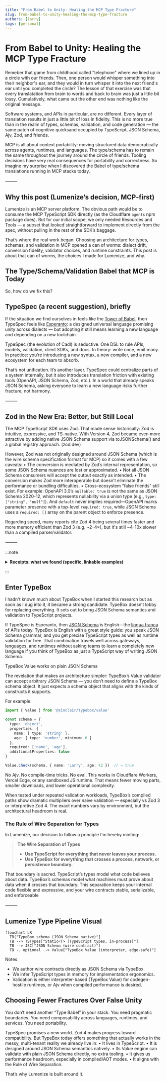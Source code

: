 ```yaml
---
title: "From Babel to Unity: Healing the MCP Type Fracture"
slug: from-babel-to-unity-healing-the-mcp-type-fracture
authors: [larry]
tags: [personal]
---
```


# From Babel to Unity: Healing the MCP Type Fracture

Remeber that game from childhood called "telephone" where we lined up in a circle with our friends. Then, one person would whisper something into their neighbor's ear, and they would in turn whisper it into the next friend's ear until you completed the circle? The lesson of that exercise was that every translatation from brain to words and back to brain was just a little bit lossy. Cumulatively, what came out the other end was nothing like the original message.

Software systems, and APIs in particular, are no different. Every layer of translation results in just a little bit of loss in fidelity. This is no more true than in the realm of types, schemas, validation, and code generation — the same patch of cognitive quicksand occupied by TypeScript, JSON Schema, Ajv, Zod, and friends.

MCP is all about context portability: moving structured data democratically across agents, runtimes, and languages. The type/schema has to remain the same throughout the journey around the circle of friends. Tooling decisions have very real consequences for portability and correctness. So imagine my surprise when I discovered the Babel of type/schema translations running in MCP stacks today.

<!-- truncate -->

⸻

## Why this post (Lumenize’s decision, MCP‑first)

Lumenize is an MCP server platform. The obvious path would be to consume the MCP TypeScript SDK directly (as the Cloudflare `agents` npm package does). But for our initial scope, we only needed Resources and Tools — a subset that looked straightforward to implement directly from the spec, without pulling in the rest of the SDK’s baggage.

That’s where the real work began. Choosing an architecture for types, schemas, and validation in MCP opened a can of worms: dialect drift, conversion fidelity, validator choices, and runtime constraints. This post is about that can of worms, the choices I made for Lumenize, and why.

## The Type/Schema/Validation Babel that MCP is Today


So, how do we fix this?

## TypeSpec (a recent suggestion), briefly

If the situation we find ourselves in feels like the [Tower of Babel](https://en.wikipedia.org/wiki/Tower_of_Babel), then TypeSpec feels like [Esperanto](https://en.wikipedia.org/wiki/Esperanto): a designed universal language promising unity across dialects — but adopting it still means learning a new language and depending on a new toolchain.

TypeSpec (the evolution of Cadl) is seductive. One DSL to rule APIs, models, validation, client SDKs, and docs. In theory: write once, emit many. In practice: you’re introducing a new syntax, a new compiler, and a new ecosystem for each team to absorb.

That’s not unification. It’s another layer. TypeSpec could centralize parts of a system internally, but it also introduces translation friction with existing tools (OpenAPI, JSON Schema, Zod, etc.). In a world that already speaks JSON Schema, asking everyone to learn a new language risks further fracture, not harmony.

⸻

## Zod in the New Era: Better, but Still Local

The MCP TypeScript SDK uses Zod. That made sense historically: Zod is intuitive, expressive, and TS-native. With Version 4, Zod became even more attractive by adding native JSON Schema support via toJSONSchema() and a global registry approach. (zod.dev)

However, Zod was not originally designed around JSON Schema (which is the wire schema specification format for MCP) so it comes with a few caveats:
	•	The conversion is mediated by Zod’s internal representation, so some JSON Schema nuances are lost or approximated.
	•	Not all JSON Schema consumers will accept the output exactly as intended.
	•	The conversion makes Zod more interoperable but doesn’t eliminate the performance or bundling difficulties.
	•	Cross-ecosystem “false friends” still exist. For example: OpenAPI 3.0’s `nullable: true` is not the same as JSON Schema 2020-12, which represents nullability via a union type (e.g., `type: ["string", "null"]`). And `default` never implies required—OpenAPI marks parameter presence with a top-level `required: true`, while JSON Schema uses a `required: []` array on the parent object to enforce presence.

Regarding speed, many reports cite Zod 4 being several times faster and more memory efficient than Zod 3 (e.g. ~2–4×), but it's still ~4-10x slower than a compiled parser/validator.

⸻

:::note

<details id="receipts">
<summary><strong>Receipts: what we found (specific, linkable examples)</strong></summary>

Concrete places where starting from TS/Zod and emitting JSON Schema, or mixing dialects/validators, caused friction. These support designing wire contracts as JSON Schema first (or with TypeBox, which is JSON Schema–native).

- Non‑standard enumNames vs JSON Schema
  - Historically used `enumNames` (non-standard) for enum display labels. Fixes replace with standard patterns (for example, `oneOf` with `const`+`title`).
  - Evidence: TypeScript SDK PR “Replace non‑standard enumNames with standard oneOf” (#844)
    https://github.com/modelcontextprotocol/typescript-sdk/pull/844
  - Evidence: Spec work “Elicitation Enum Schema Improvements and Standards Compliance” (#1148 PR, #1330 issue)
    https://github.com/modelcontextprotocol/modelcontextprotocol/pull/1148
    https://github.com/modelcontextprotocol/modelcontextprotocol/issues/1330

- Dialect mismatch (draft‑07 vs 2020‑12)
  - Clients/tools increasingly assume JSON Schema 2020‑12 while generated schema remained draft‑07 for a period, causing incompatibilities.
  - Evidence: Spec issue “Support full JSON Schema 2020‑12” (#834) and PR “Tools inputSchema & outputSchema conform to JSON Schema 2020‑12” (#881)
    https://github.com/modelcontextprotocol/modelcontextprotocol/issues/834
    https://github.com/modelcontextprotocol/modelcontextprotocol/pull/881
  - Evidence: Spec proposal “Establish JSON Schema 2020‑12 as Default Dialect for MCP” (#1613)
    https://github.com/modelcontextprotocol/modelcontextprotocol/issues/1613
  - Evidence: TS SDK issue “MCP TypeScript SDK generates JSON Schema draft‑07…” (#745)
    https://github.com/modelcontextprotocol/typescript-sdk/issues/745

- Zod → JSON Schema conversion fidelity gaps
  - Some Zod features don’t round‑trip cleanly to JSON Schema (e.g., transforms, certain unions), leading to lost intent on the wire.
  - Evidence: TS SDK issue “Zod transform functions are lost during JSON Schema conversion, breaking union types” (#702)
    https://github.com/modelcontextprotocol/typescript-sdk/issues/702
  - Evidence: “fix: Zod to JSONSchema pipe strategies” (#962)
    https://github.com/modelcontextprotocol/typescript-sdk/pull/962

- Format/annotation mismatches
  - Incorrect or non‑standard `format` values in generated schemas and custom formats requiring out‑of‑band support (for example, `uri-template`). Spec TS uses JSDoc `@TJS-type` hints to steer generation, which can drift from normative JSON Schema.
  - Evidence: Spec PR “Fix format value for websiteUrl in draft schema.json” (#1529)
    https://github.com/modelcontextprotocol/modelcontextprotocol/pull/1529

- Elicitation specifics: subset design and cross‑SDK differences
  - Elicitation’s `requestedSchema` is a restricted subset of JSON Schema (primitives only). Multiple iterations aligned behavior (defaults, enums, accept without content), plus runtime/env issues.
  - Evidence: Spec PR “Add default values for all primitive types in elicitation schemas” (#1035)
    https://github.com/modelcontextprotocol/modelcontextprotocol/pull/1035
  - Evidence: Python SDK issue “inconsistent actions between python sdk and specification for Elicitation” (#1056)
    https://github.com/modelcontextprotocol/python-sdk/issues/1056
  - Evidence: TS SDK Cloudflare Workers incompatibility: “Elicitation feature fails on Cloudflare Workers due to AJV code generation (EvalError…)” (#689) and follow‑up fix PR (#1012)
    https://github.com/modelcontextprotocol/typescript-sdk/issues/689
    https://github.com/modelcontextprotocol/typescript-sdk/pull/1012

- Fresh schema/detail drift in generated outputs
  - Example: missing fields (like `_meta`) in generated JSON Schema that were expected by the TS source/spec.
  - Evidence: Spec issue (#1616)
    https://github.com/modelcontextprotocol/modelcontextprotocol/issues/1616

Why this matters for elicitation in particular
- Elicitation already specifies JSON Schema as the lingua franca (even if restricted). Designing it as JSON Schema first, or with TypeBox (JSON Schema‑native), would have:
  - avoided non‑standard fields like `enumNames` from leaking into wire contracts;
  - made dialect and formats explicit up front;
  - simplified validator choice (e.g., interpreter validators where codegen is disallowed);
  - reduced cross‑SDK drift by anchoring to the JSON Schema document as the normative source.

</details>

:::

## Enter TypeBox

I hadn't known much about TypeBox when I started this research but as soon as I dug into it, it became a strong candidate. TypeBox doesn’t lobby for replacing everything. It sets out to bring JSON Schema semantics and validation to TypeScript projects.

If TypeSpec is Esperanto, then [JSON Schema](https://json-schema.org/) is English—the [lingua franca](https://en.wikipedia.org/wiki/Lingua_franca) of APIs today. TypeBox is English with a great style guide: you speak JSON Schema grammar, and you get precise TypeScript types as well as runtime validation for free. That combination travels well across gateways, languages, and runtimes without asking teams to learn a completely new language if you think of TypeBox as just a TypeScript way of writing JSON Schema.

TypeBox Value works on plain JSON Schema

The revelation that makes an architecture simpler: TypeBox’s Value validator can accept arbitrary JSON Schema — you don’t need to define a TypeBox schema object. It just expects a schema object that aligns with the kinds of constructs it supports.

For example:

```TypeScript
import { Value } from '@sinclair/typebox/value'

const schema = {
  type: 'object',
  properties: {
    name: { type: 'string' },
    age: { type: 'number', minimum: 0 }
  },
  required: ['name', 'age'],
  additionalProperties: false
}

Value.Check(schema, { name: 'Larry', age: 42 })  // → true
```

No Ajv. No compile-time tricks. No eval. This works in Cloudflare Workers, Vercel Edge, or any sandboxed JS runtime. That means fewer moving parts, smaller downloads, and lower operational complexity.

When tested under repeated validation workloads, TypeBox’s compiled paths show dramatic multipliers over naive validation — especially vs Zod 3 or interpretive Zod 4. The exact numbers vary by environment, but the architectural headroom is real.

### The Rule of Wire Separation for Types

In Lumenize, our decision to follow a principle I'm hereby minting:

> **The Wire Separation of Types**
>
> - **Use TypeScript for everything that never leaves your process.**
> - **Use TypeBox for everything that crosses a process, network, or persistence boundary.**

That boundary is sacred. TypeScript’s types model what code believes about data. TypeBox’s schemas model what machines must prove about data when it crosses that boundary.
This separation keeps your internal code flexible and expressive, and your wire contracts stable, serializable, and enforceable

⸻

## Lumenize Type Pipeline Visual

```mermaid
flowchart LR
  TB["TypeBox schema (JSON Schema native)"]
  TB --> TSTypes["Static<T> (TypeScript types, in-process)"]
  TB --> JSC["JSON Schema (wire contract)"]
  TB -. optional .-> Value["TypeBox Value (interpreter, edge-safe)"]
```

Notes
- We author wire contracts directly as JSON Schema via TypeBox.
- We infer TypeScript types in memory for implementation ergonomics.
- Validation is either interpreter-based (TypeBox Value) for codegen-hostile runtimes, or Ajv when compiled performance is desired.

## Choosing Fewer Fractures Over False Unity

You don’t need another “Type Babel” in your stack. You need pragmatic boundaries. You need composability across languages, runtimes, and services. You need portability.

TypeSpec promises a new world. Zod 4 makes progress toward compatibility. But TypeBox today offers something that actually works in the messy, multi-tenant reality we already live in:
	•	It lives in TypeScript.
	•	It is designed around JSON Schema semantics natively.
	•	Its Value engine can validate with plain JSON Schema directly, no extra tooling.
	•	It gives us performance headroom, especially in compiled/AOT modes.
	•	It aligns with the Rule of Wire Separation.

That’s why Lumenize is built around it.
